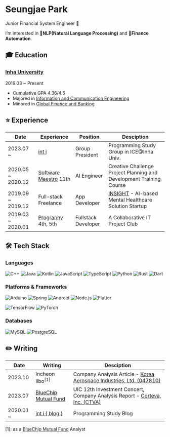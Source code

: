 # Seungjae Park

Junior Financial System Engineer 🌱

I’m interested in **📖NLP(Natural Language Processing)** and **🤖Finance Automation**.

## 🎓 Education

### [Inha University](http://www.inha.ac.kr/)

2019.03 ~ Present

- Cumulative GPA 4.36/4.5
- Majored in [Information and Communication Engineering](https://ice.inha.ac.kr/ice/index.do)
- Minored in [Global Finance and Banking](https://gfiba.inha.ac.kr/gfiba/index.do)

## ⭐ Experience

| Date | Experience | Position | Desciption |
| --- | --- | --- | --- |
| 2023.07 ~ | [int i](https://int-i.github.io/) | Group President | Programming Study Group in ICE@Inha Univ. |
| 2020.05 ~ 2020.12 | [Software Maestro](https://www.swmaestro.org/sw/main/main.do) 11th | AI Engineer | Creative Challenge Project Planning and Development Training Course |
| 2019.09 ~ 2019.12 | Full-stack Freelance | App Developer | [INSIGHT](https://insightsolution.github.io/) - AI-based Mental Healthcare Solution Startup |
| 2019.03 ~ 2020.01 | [Prography](https://prography.org/) 4th, 5th | Fullstack Developer | A Collaborative IT Project Club |

## 🛠 Tech Stack

### Languages

![C++](https://img.shields.io/badge/C++-00599C?style=flat-square&logo=c%2B%2B&logoColor=white)
![Java](https://img.shields.io/badge/Java-ED8B00?style=flat-square&logo=openjdk&logoColor=white)
![Kotlin](https://img.shields.io/badge/Kotlin-7F52FF?style=flat-square&logo=kotlin&logoColor=white)
![JavaScript](https://img.shields.io/badge/JavaScript-F7DF1E?style=flat-square&logo=javascript&logoColor=black)
![TypeScript](https://img.shields.io/badge/TypeScript-3178C6?style=flat-square&logo=typescript&logoColor=white)
![Python](https://img.shields.io/badge/Python-3776AB?style=flat-square&logo=python&logoColor=white)
![Rust](https://img.shields.io/badge/Rust-000000?style=flat-square&logo=rust&logoColor=white)
![Dart](https://img.shields.io/badge/Dart-0175C2?style=flat-square&logo=dart&logoColor=white)

### Platforms & Frameworks

![Arduino](https://img.shields.io/badge/Arduino-00878F?style=flat-square&logo=arduino&logoColor=white)
![Spring](https://img.shields.io/badge/Spring-6DB33F?style=flat-square&logo=spring&logoColor=white)
![Android](https://img.shields.io/badge/Android-3DDC84?style=flat-square&logo=android&logoColor=white)
![Node.js](https://img.shields.io/badge/Node.js-339933?style=flat-square&logo=node.js&logoColor=white)
![Flutter](https://img.shields.io/badge/Flutter-02569B?style=flat-square&logo=flutter&logoColor=white)

![TensorFlow](https://img.shields.io/badge/TensorFlow-FF6F00?style=flat-square&logo=tensorflow&logoColor=white)
![PyTorch](https://img.shields.io/badge/PyTorch-EE4C2C?style=flat-square&logo=pytorch&logoColor=white)

### Databases

![MySQL](https://img.shields.io/badge/MySQL-4479A1?style=flat-square&logo=mysql&logoColor=white)
![PostgreSQL](https://img.shields.io/badge/PostgreSQL-4169E1?style=flat-square&logo=postgresql&logoColor=white)

## ✏️ Writing

| Date | Writing | Desciption |
| --- | --- | --- |
| 2023.10 | Incheon Ilbo<sup id="a1">[1]</sup> | Company Analysis Article - [Korea Aerospace Industries, Ltd. (047810)](https://www.incheonilbo.com/news/articleView.html?idxno=1216780) |
| 2023.07 | [‌BlueChip Mutual Fund](https://inhabluechip.com/) | UIC 12th Investment Concert, Company Analysis Report - [Corteva, Inc. (CTVA)](https://inhabluechip.com/forum/view/259643) |
| 2020.01 ~ | [int i { blog }](https://int-i.github.io/authors/#Astro36) | Programming Study Blog |

[1]: as a [BlueChip Mutual Fund](https://inhabluechip.com/) Analyst

